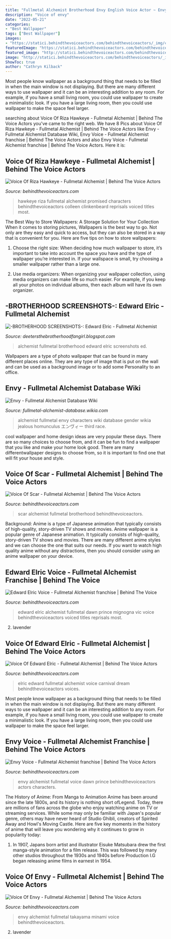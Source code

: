 ```yaml
---
title: "Fullmetal Alchemist Brotherhood Envy English Voice Actor ~ Envy Alchemist Fullmetal Voice Dawn Prince Behindthevoiceactors Actors Characters"
description: "Voice of envy"
date: "2022-05-21"
categories:
- "Best Wallpaper"
tags: ["Best Wallpaper"]
images:
- "https://statici.behindthevoiceactors.com/behindthevoiceactors/_img/chars/edward-elric-fullmetal-alchemist-prince-of-the-dawn-0.55.jpg"
featuredImage: "https://statici.behindthevoiceactors.com/behindthevoiceactors/_img/chars/envy-fullmetal-alchemist-prince-of-the-dawn-8.86.jpg"
featured_image: "http://statici.behindthevoiceactors.com/behindthevoiceactors/_img/chars/riza-hawkeye-fullmetal-alchemist-to-the-promised-day-25.jpg"
image: "http://statici.behindthevoiceactors.com/behindthevoiceactors/_img/chars/riza-hawkeye-fullmetal-alchemist-to-the-promised-day-25.jpg"
ShowToc: true
author: "Cathryn Kilback"
---
```



Most people know wallpaper as a background thing that needs to be filled in when the main window is not displaying. But there are many different ways to use wallpaper and it can be an interesting addition to any room. For example, if you have a small living room, you could use wallpaper to create a minimalistic look. If you have a large living room, then you could use wallpaper to make the space feel larger.

	

		
searching about Voice Of Riza Hawkeye - Fullmetal Alchemist | Behind The Voice Actors you've came to the right web. We have 8 Pics about Voice Of Riza Hawkeye - Fullmetal Alchemist | Behind The Voice Actors like Envy - Fullmetal Alchemist Database Wiki, Envy Voice - Fullmetal Alchemist franchise | Behind The Voice Actors and also Envy Voice - Fullmetal Alchemist franchise | Behind The Voice Actors. Here it is:
		
    
## Voice Of Riza Hawkeye - Fullmetal Alchemist | Behind The Voice Actors

<img loading=lazy src="http://statici.behindthevoiceactors.com/behindthevoiceactors/_img/chars/riza-hawkeye-fullmetal-alchemist-to-the-promised-day-25.jpg" onerror="this.onerror=null;this.src='https://tse4.mm.bing.net/th?id=OIP.sr3BESJPbS9jzRz_E3VNswAAAA&amp;pid=15.1';" alt="Voice Of Riza Hawkeye - Fullmetal Alchemist | Behind The Voice Actors">

_Source: behindthevoiceactors.com_

>hawkeye riza fullmetal alchemist promised characters behindthevoiceactors colleen clinkenbeard reprisals voiced titles most. 

	

The Best Way to Store Wallpapers: A Storage Solution for Your Collection
When it comes to storing pictures, Wallpapers is the best way to go. Not only are they easy and quick to access, but they can also be stored in a way that is convenient for you. Here are five tips on how to store wallpapers:
1) Choose the right size: When deciding how much wallpaper to store, it’s important to take into account the space you have and the type of wallpaper you’re interested in. If your wallspace is small, try choosing a smaller wallpaper rather than a large one.

2) Use media organizers: When organizing your wallpaper collection, using media organizers can make life so much easier. For example, if you keep all your photos on individual albums, then each album will have its own organizer.

    
## -BROTHERHOOD SCREENSHOTS-: Edward Elric - Fullmetal Alchemist

<img loading=lazy src="http://1.bp.blogspot.com/_ZCjsPKtJo-Y/S_TANEKGaBI/AAAAAAAABys/xzp-SO44zEU/s1600/Edward72.jpg" onerror="this.onerror=null;this.src='https://tse1.mm.bing.net/th?id=OIP.5SgaB5jq19FY7DmzqMhRHAHaEK&amp;pid=15.1';" alt="-BROTHERHOOD SCREENSHOTS-: Edward Elric - Fullmetal Alchemist">

_Source: deetersthebrotherhoodfangirl.blogspot.com_

>alchemist fullmetal brotherhood edward elric screenshots ed. 

	



Wallpapers are a type of photo wallpaper that can be found in many different places online. They are any type of image that is put on the wall and can be used as a background image or to add some Personality to an office.

    
## Envy - Fullmetal Alchemist Database Wiki

<img loading=lazy src="http://images1.wikia.nocookie.net/__cb20121007120360/fullmetal-alchemist-database/images/d/dd/EnvyEp24.png" onerror="this.onerror=null;this.src='https://tse4.mm.bing.net/th?id=OIP.8MMnuTRV4o-ok6Tywl54JwHaFq&amp;pid=15.1';" alt="Envy - Fullmetal Alchemist Database Wiki">

_Source: fullmetal-alchemist-database.wikia.com_

>alchemist fullmetal envy characters wiki database gender wikia jealous homunculus エンヴィー third race. 

	

cool wallpaper and home design ideas are very popular these days. There are so many choices to choose from, and it can be fun to find a wallpaper that you like and make your home look good. There are many differentwallpaper designs to choose from, so it is important to find one that will fit your house and style.

    
## Voice Of Scar - Fullmetal Alchemist | Behind The Voice Actors

<img loading=lazy src="http://statici.behindthevoiceactors.com/behindthevoiceactors/_img/chars/scar-fullmetal-alchemist-brotherhood-four-panel-comic-theater-64.7.jpg" onerror="this.onerror=null;this.src='https://tse1.mm.bing.net/th?id=OIP.4RFDFkZZ12omYMqAnB7HRgAAAA&amp;pid=15.1';" alt="Voice Of Scar - Fullmetal Alchemist | Behind The Voice Actors">

_Source: behindthevoiceactors.com_

>scar alchemist fullmetal brotherhood behindthevoiceactors. 

	

Background: Anime is a type of Japanese animation that typically consists of high-quality, story-driven TV shows and movies.
Anime wallpaper is a popular genre of Japanese animation. It typically consists of high-quality, story-driven TV shows and movies. There are many different anime styles and we can choose the one that suits our needs. If you want to watch high quality anime without any distractions, then you should consider using an anime wallpaper on your device.

    
## Edward Elric Voice - Fullmetal Alchemist Franchise | Behind The Voice

<img loading=lazy src="https://statici.behindthevoiceactors.com/behindthevoiceactors/_img/chars/edward-elric-fullmetal-alchemist-prince-of-the-dawn-0.55.jpg" onerror="this.onerror=null;this.src='https://tse2.mm.bing.net/th?id=OIP.WMkUPbrQjTEMWfFfVDDZzAAAAA&amp;pid=15.1';" alt="Edward Elric Voice - Fullmetal Alchemist franchise | Behind The Voice">

_Source: behindthevoiceactors.com_

>edward elric alchemist fullmetal dawn prince mignogna vic voice behindthevoiceactors voiced titles reprisals most. 

	

2. lavender 

    
## Voice Of Edward Elric - Fullmetal Alchemist | Behind The Voice Actors

<img loading=lazy src="http://statici.behindthevoiceactors.com/behindthevoiceactors/_img/chars/edward-elric-fullmetal-alchemist-dream-carnival-78.1.jpg" onerror="this.onerror=null;this.src='https://tse3.mm.bing.net/th?id=OIP.CiDO7TblGBzSBI9DauQ9WAAAAA&amp;pid=15.1';" alt="Voice Of Edward Elric - Fullmetal Alchemist | Behind The Voice Actors">

_Source: behindthevoiceactors.com_

>elric edward fullmetal alchemist voice carnival dream behindthevoiceactors voices. 

	

Most people know wallpaper as a background thing that needs to be filled in when the main window is not displaying. But there are many different ways to use wallpaper and it can be an interesting addition to any room. For example, if you have a small living room, you could use wallpaper to create a minimalistic look. If you have a large living room, then you could use wallpaper to make the space feel larger.

    
## Envy Voice - Fullmetal Alchemist Franchise | Behind The Voice Actors

<img loading=lazy src="https://statici.behindthevoiceactors.com/behindthevoiceactors/_img/chars/envy-fullmetal-alchemist-prince-of-the-dawn-8.86.jpg" onerror="this.onerror=null;this.src='https://tse1.mm.bing.net/th?id=OIP.ItPbaAHI8N8gKWsOhgOLvwHaId&amp;pid=15.1';" alt="Envy Voice - Fullmetal Alchemist franchise | Behind The Voice Actors">

_Source: behindthevoiceactors.com_

>envy alchemist fullmetal voice dawn prince behindthevoiceactors actors characters. 

	

The History of Anime: From Manga to Animation
Anime has been around since the late 1800s, and its history is nothing short ofLegend. Today, there are millions of fans across the globe who enjoy watching anime on TV or streaming services. While some may only be familiar with Japan's popular genre, others may have never heard of Studio Ghibli, creators of Spirited Away and Howl's Moving Castle. Here are five key moments in the history of anime that will leave you wondering why it continues to grow in popularity today:
1) In 1907, Japans born artist and illustrator Eisuke Matsubara drew the first manga-style animation for a film release. This was followed by many other studios throughout the 1930s and 1940s before Production I.G began releasing anime films in earnest in 1954.

    
## Voice Of Envy - Fullmetal Alchemist | Behind The Voice Actors

<img loading=lazy src="http://statici.behindthevoiceactors.com/behindthevoiceactors/_img/chars/envy-fullmetal-alchemist-dream-carnival-8.94.jpg" onerror="this.onerror=null;this.src='https://tse1.mm.bing.net/th?id=OIP.h-FhboejGb2kXmSpQDjxsQAAAA&amp;pid=15.1';" alt="Voice Of Envy - Fullmetal Alchemist | Behind The Voice Actors">

_Source: behindthevoiceactors.com_

>envy alchemist fullmetal takayama minami voice behindthevoiceactors. 

	

2. lavender 

